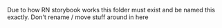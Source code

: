 Due to how RN storybook works this folder must exist and be named this exactly. Don't rename / move stuff around in here
